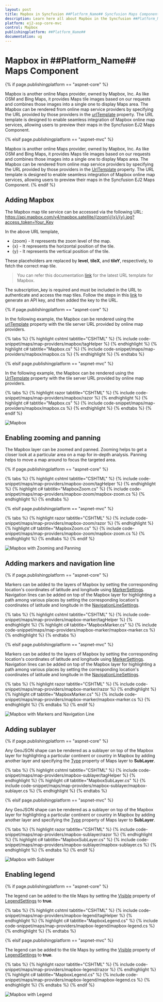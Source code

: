 ```yaml
---
layout: post
title: Mapbox in Syncfusion ##Platform_Name## Syncfusion Maps Component
description: Learn here all about Mapbox in the Syncfusion ##Platform_Name## Maps component and much more details.
platform: ej2-asp-core-mvc
control: Mapbox
publishingplatform: ##Platform_Name##
documentation: ug
---
```


# Mapbox in ##Platform_Name## Maps Component

{% if page.publishingplatform == "aspnet-core" %}

Mapbox is another online Maps provider, owned by Mapbox, Inc. As like OSM and Bing Maps, it provides Maps tile images based on our requests and combines those images into a single one to display Maps area. The Mapbox can be rendered from online map service providers by specifying the URL provided by those providers in the [urlTemplate](https://help.syncfusion.com/cr/aspnetcore-js2/Syncfusion.EJ2.Maps.MapsLayer.html#Syncfusion_EJ2_Maps_MapsLayer_UrlTemplate) property. The URL template is designed to enable seamless integration of Mapbox online map services, allowing users to preview their maps in the Syncfusion EJ2 Maps Component.

{% elsif page.publishingplatform == "aspnet-mvc" %}

Mapbox is another online Maps provider, owned by Mapbox, Inc. As like OSM and Bing Maps, it provides Maps tile images based on our requests and combines those images into a single one to display Maps area. The Mapbox can be rendered from online map service providers by specifying the URL provided by those providers in the [UrlTemplate](https://help.syncfusion.com/cr/aspnetmvc-js2/Syncfusion.EJ2.Maps.MapsLayer.html#Syncfusion_EJ2_Maps_MapsLayer_UrlTemplate) property. The URL template is designed to enable seamless integration of Mapbox online map services, allowing users to preview their maps in the Syncfusion EJ2 Maps Component.
{% endif %}

## Adding Mapbox

The Mapbox map tile service can be accessed via the following URL:
https://api.mapbox.com/v4/mapbox.satellite/{zoom}/{x}/{y}.jpg?access_token=Your_Key

In the above URL template,

* {zoom} - It represents the zoom level of the map.
* {x} - It represents the horizontal position of the tile.
* {y} - It represents the vertical position of the tile. 

These placeholders are replaced by **level**, **tileX**, and **tileY**, respectively, to fetch the correct map tile. 

>You can refer this documentation [link](https://docs.mapbox.com/api/maps/raster-tiles/) for the latest URL template for Mapbox.

The subscription_key is required and must be included in the URL to authenticate and access the map tiles. Follow the steps in this [link](https://docs.mapbox.com/help/dive-deeper/access-tokens/#creating-secret-access-tokens) to generate an API key, and then added the key to the URL.

{% if page.publishingplatform == "aspnet-core" %}

In the following example, the Mapbox can be rendered using the [urlTemplate](https://help.syncfusion.com/cr/aspnetcore-js2/Syncfusion.EJ2.Maps.MapsLayer.html#Syncfusion_EJ2_Maps_MapsLayer_UrlTemplate) property with the tile server URL provided by online map providers.

{% tabs %}
{% highlight cshtml tabtitle="CSHTML" %}
{% include code-snippet/maps/map-providers/mapbox/tagHelper %}
{% endhighlight %}
{% highlight c# tabtitle="Mapbox.cs" %}
{% include code-snippet/maps/map-providers/mapbox/mapbox.cs %}
{% endhighlight %}
{% endtabs %}

{% elsif page.publishingplatform == "aspnet-mvc" %}

In the following example, the Mapbox can be rendered using the [UrlTemplate](https://help.syncfusion.com/cr/aspnetmvc-js2/Syncfusion.EJ2.Maps.MapsLayer.html#Syncfusion_EJ2_Maps_MapsLayer_UrlTemplate) property with the tile server URL provided by online map providers.

{% tabs %}
{% highlight razor tabtitle="CSHTML" %}
{% include code-snippet/maps/map-providers/mapbox/razor %}
{% endhighlight %}
{% highlight c# tabtitle="Mapbox.cs" %}
{% include code-snippet/maps/map-providers/mapbox/mapbox.cs %}
{% endhighlight %}
{% endtabs %}
{% endif %}

![Mapbox](../images/MapProviders/Mapbox/mapbox.PNG)

## Enabling zooming and panning

The Mapbox layer can be zoomed and panned. Zooming helps to get a closer look at a particular area on a map for in-depth analysis. Panning helps to move a map around to focus the targeted area.

{% if page.publishingplatform == "aspnet-core" %}

{% tabs %}
{% highlight cshtml tabtitle="CSHTML" %}
{% include code-snippet/maps/map-providers/mapbox-zoom/tagHelper %}
{% endhighlight %}
{% highlight c# tabtitle="MapboxZoom.cs" %}
{% include code-snippet/maps/map-providers/mapbox-zoom/mapbox-zoom.cs %}
{% endhighlight %}
{% endtabs %}

{% elsif page.publishingplatform == "aspnet-mvc" %}

{% tabs %}
{% highlight razor tabtitle="CSHTML" %}
{% include code-snippet/maps/map-providers/mapbox-zoom/razor %}
{% endhighlight %}
{% highlight c# tabtitle="MapboxZoom.cs" %}
{% include code-snippet/maps/map-providers/mapbox-zoom/mapbox-zoom.cs %}
{% endhighlight %}
{% endtabs %}
{% endif %}

![Mapbox with Zooming and Panning](../images/MapProviders/Mapbox/mapbox-zooming.PNG)

## Adding markers and navigation line

{% if page.publishingplatform == "aspnet-core" %}

Markers can be added to the layers of Mapbox by setting the corresponding location's coordinates of latitude and longitude using [MarkerSettings](https://help.syncfusion.com/cr/aspnetcore-js2/Syncfusion.EJ2.Maps.MapsLayer.html#Syncfusion_EJ2_Maps_MapsLayer_MarkerSettings). Navigation lines can be added on top of the Mapbox layer for highlighting a path among various places by setting the corresponding location's coordinates of latitude and longitude in the [NavigationLineSettings](https://help.syncfusion.com/cr/aspnetcore-js2/Syncfusion.EJ2.Maps.MapsLayer.html#Syncfusion_EJ2_Maps_MapsLayer_NavigationLineSettings).

{% tabs %}
{% highlight cshtml tabtitle="CSHTML" %}
{% include code-snippet/maps/map-providers/mapbox-marker/tagHelper %}
{% endhighlight %}
{% highlight c# tabtitle="MapboxMarker.cs" %}
{% include code-snippet/maps/map-providers/mapbox-marker/mapbox-marker.cs %}
{% endhighlight %}
{% endtabs %}

{% elsif page.publishingplatform == "aspnet-mvc" %}

Markers can be added to the layers of Mapbox by setting the corresponding location's coordinates of latitude and longitude using [MarkerSettings](https://help.syncfusion.com/cr/aspnetmvc-js2/Syncfusion.EJ2.Maps.MapsLayer.html#Syncfusion_EJ2_Maps_MapsLayer_MarkerSettings). Navigation lines can be added on top of the Mapbox layer for highlighting a path among various places by setting the corresponding location's coordinates of latitude and longitude in the [NavigationLineSettings](https://help.syncfusion.com/cr/aspnetmvc-js2/Syncfusion.EJ2.Maps.MapsLayer.html#Syncfusion_EJ2_Maps_MapsLayer_NavigationLineSettings).

{% tabs %}
{% highlight razor tabtitle="CSHTML" %}
{% include code-snippet/maps/map-providers/mapbox-marker/razor %}
{% endhighlight %}
{% highlight c# tabtitle="MapboxMarker.cs" %}
{% include code-snippet/maps/map-providers/mapbox-marker/mapbox-marker.cs %}
{% endhighlight %}
{% endtabs %}
{% endif %}

![Mapbox with Markers and Navigation Line](../images/MapProviders/Mapbox/mapbox-marker-and-line.PNG)

## Adding sublayer

{% if page.publishingplatform == "aspnet-core" %}

Any GeoJSON shape can be rendered as a sublayer on top of the Mapbox layer for highlighting a particular continent or country in Mapbox by adding another layer and specifying the [Type](https://help.syncfusion.com/cr/aspnetcore-js2/Syncfusion.EJ2.Maps.MapsLayer.html#Syncfusion_EJ2_Maps_MapsLayer_Type) property of Maps layer to **SubLayer**.

{% tabs %}
{% highlight cshtml tabtitle="CSHTML" %}
{% include code-snippet/maps/map-providers/mapbox-sublayer/tagHelper %}
{% endhighlight %}
{% highlight c# tabtitle="MapboxSubLayer.cs" %}
{% include code-snippet/maps/map-providers/mapbox-sublayer/mapbox-sublayer.cs %}
{% endhighlight %}
{% endtabs %}

{% elsif page.publishingplatform == "aspnet-mvc" %}

Any GeoJSON shape can be rendered as a sublayer on top of the Mapbox layer for highlighting a particular continent or country in Mapbox by adding another layer and specifying the [Type](https://help.syncfusion.com/cr/aspnetmvc-js2/Syncfusion.EJ2.Maps.MapsLayer.html#Syncfusion_EJ2_Maps_MapsLayer_Type) property of Maps layer to **SubLayer**.

{% tabs %}
{% highlight razor tabtitle="CSHTML" %}
{% include code-snippet/maps/map-providers/mapbox-sublayer/razor %}
{% endhighlight %}
{% highlight c# tabtitle="MapboxSubLayer.cs" %}
{% include code-snippet/maps/map-providers/mapbox-sublayer/mapbox-sublayer.cs %}
{% endhighlight %}
{% endtabs %}
{% endif %}

![Mapbox with Sublayer](../images/MapProviders/Mapbox/mapbox-sublayer.PNG)

## Enabling legend

{% if page.publishingplatform == "aspnet-core" %}

The legend can be added to the tile Maps by setting the [Visible](https://help.syncfusion.com/cr/aspnetcore-js2/Syncfusion.EJ2.Maps.MapsLegendSettings.html#Syncfusion_EJ2_Maps_MapsLegendSettings_Visible) property of [LegendSettings](https://help.syncfusion.com/cr/aspnetcore-js2/Syncfusion.EJ2.Maps.Maps.html#Syncfusion_EJ2_Maps_Maps_LegendSettings) to **true**.

{% tabs %}
{% highlight cshtml tabtitle="CSHTML" %}
{% include code-snippet/maps/map-providers/mapbox-legend/tagHelper %}
{% endhighlight %}
{% highlight c# tabtitle="MapboxLegend.cs" %}
{% include code-snippet/maps/map-providers/mapbox-legend/mapbox-legend.cs %}
{% endhighlight %}
{% endtabs %}

{% elsif page.publishingplatform == "aspnet-mvc" %}

The legend can be added to the tile Maps by setting the [Visible](https://help.syncfusion.com/cr/aspnetmvc-js2/Syncfusion.EJ2.Maps.MapsLegendSettings.html#Syncfusion_EJ2_Maps_MapsLegendSettings_Visible) property of [LegendSettings](https://help.syncfusion.com/cr/aspnetmvc-js2/Syncfusion.EJ2.Maps.Maps.html#Syncfusion_EJ2_Maps_Maps_LegendSettings) to **true**.

{% tabs %}
{% highlight razor tabtitle="CSHTML" %}
{% include code-snippet/maps/map-providers/mapbox-legend/razor %}
{% endhighlight %}
{% highlight c# tabtitle="MapboxLegend.cs" %}
{% include code-snippet/maps/map-providers/mapbox-legend/mapbox-legend.cs %}
{% endhighlight %}
{% endtabs %}
{% endif %}

![Mapbox with Legend](../images/MapProviders/Mapbox/mapbox-legend.PNG)
